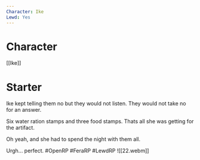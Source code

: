 ```yaml
---
Character: Ike
Lewd: Yes
---
```

# Character
[[Ike]]

# Starter
Ike kept telling them no but they would not listen. They would not take no for an answer.

Six water ration stamps and three food stamps. Thats all she was getting for the artifact. 

Oh yeah, and she had to spend the night with them all.

Urgh... perfect.
#OpenRP #FeraRP #LewdRP 
![[22.webm]]